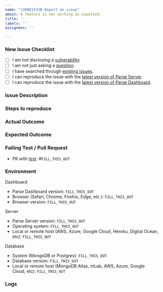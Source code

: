 ```yaml
---
name: "\U0001F41B Report an issue"
about: A feature is not working as expected.
title: ''
labels: ''
assignees: ''

---
```


### New Issue Checklist
<!--
    Please check the following boxes [x] before submitting your issue.
    Click the "Preview" tab for better readability.
    Make sure you can reproduce the issue with the latest releases.
    Thanks for contributing to Parse Platform!
-->

- [ ] I am not disclosing a [vulnerability](https://github.com/parse-community/parse-server/blob/master/SECURITY.md).
- [ ] I am not just asking a [question](https://github.com/parse-community/.github/blob/master/SUPPORT.md).
- [ ] I have searched through [existing issues](https://github.com/parse-community/parse-dashboard/issues?q=is%3Aissue).
- [ ] I can reproduce the issue with the [latest version of Parse Server](https://github.com/parse-community/parse-server/releases).
- [ ] I can reproduce the issue with the [latest version of Parse Dashboard](https://github.com/parse-community/parse-dashboard/releases).

### Issue Description
<!-- What is the specific issue? -->

### Steps to reproduce
<!-- How can someone else reproduce the issue? -->

### Actual Outcome
<!-- What outcome did you get? -->

### Expected Outcome
<!-- What outcome did you expect? -->

### Failing Test / Pull Request
<!--
    Please submit a PR with a failing test (or passing test if you already include the fix), so we can verify that the issue exists.
-->

- PR with [test](https://github.com/parse-community/parse-server/blob/master/CONTRIBUTING.md#environment-setup): #`FILL_THIS_OUT`

###  Environment
<!-- Be specific with versions, don't use "latest" or semver ranges like "~x.y.z" or "^x.y.z". -->

Dashboard
- Parse Dashboard version: `FILL_THIS_OUT`
- Browser (Safari, Chrome, Firefox, Edge, etc.): `FILL_THIS_OUT`
- Browser version: `FILL_THIS_OUT`

Server
- Parse Server version: `FILL_THIS_OUT`
- Operating system: `FILL_THIS_OUT`
- Local or remote host (AWS, Azure, Google Cloud, Heroku, Digital Ocean, etc): `FILL_THIS_OUT`

Database
- System (MongoDB or Postgres): `FILL_THIS_OUT`
- Database version: `FILL_THIS_OUT`
- Local or remote host (MongoDB Atlas, mLab, AWS, Azure, Google Cloud, etc): `FILL_THIS_OUT`

### Logs
<!--
    Include relevant logs here. Turn on additional logging by configuring VERBOSE=1 in your environment. If you get a Browser JavaScript error run `npm run dev` to see source maps and a more detailed stack trace.
-->
